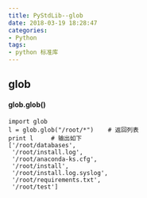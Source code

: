 ```yaml
---
title: PyStdLib--glob
date: 2018-03-19 18:28:47
categories:
- Python
tags:
- python 标准库
---
```

## glob
#### glob.glob()
    import glob
    l = glob.glob("/root/*")    # 返回列表
    print l     # 输出如下
    ['/root/databases',
     '/root/install.log',
     '/root/anaconda-ks.cfg',
     '/root/install',
     '/root/install.log.syslog',
     '/root/requirements.txt',
     '/root/test']